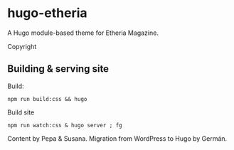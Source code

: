# hugo-etheria

A Hugo module-based theme for Etheria Magazine.


Copyright


## Building & serving site

Build:
```
npm run build:css && hugo
```

Build site
```
npm run watch:css & hugo server ; fg
```


Content by Pepa & Susana.
Migration from WordPress to Hugo by Germán.
